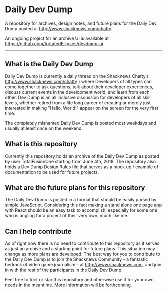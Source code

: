 # Daily Dev Dump

A repository for archives, design notes, and future plans for the Daily Dev Dump posted at <http://www.shacknews.com/chatty>.

An ongoing project for an archive UI is available at <https://github.com/IrritatedEllipses/devdump-ui>

***

## What is the Daily Dev Dump

Daily Dev Dump is currently a daily thread on the Shacknews Chatty ( <http://www.shacknews.com/chatty> ) where Developers of all types can come together to ask questions, talk about their developer experiences, discuss current events in the development world, and learn from each other. Dev Dump is an all inclusive discussion for developers of all skill levels, whether retired from a life long career of creating or merely just interested in making "Hello, World!" appear on the screen for the very first time.

The completely misnamed Daily Dev Dump is posted most weekdays and usually at least once on the weekend.

## What is this repository

Currently this repository holds an archive of the Daily Dev Dump as posted by user TotalFusionOne starting from June 4th, 2018. The repository also holds a Dev Dump Design Rules file that serves as a mock up / example of documentation to be used for future projects.

## What are the future plans for this repository

The Daily Dev Dump is posted in a format that should be easily parsed by simple JavaScript. Considering this fact making a stand alone one page app with React should be an easy task to accomplish, especially for some one who is angling for a project of their very own, much like me.

## Can I help contribute

As of right now there is no need to contribute to this repository as it serves as just an archive and a starting point for future plans. This situation may change as more plans are developed. The best way for you to contribute to the Daily Dev Dump is to join the Shacknews Community - a fantastic bedrock of video game journalism - at <http://www.shacknews.com>, and join in with the rest of the participants in the Daily Dev Dump.

Feel free to fork or star this repository and otherwise use it for your own needs in the meantime. More information will be forthcoming.